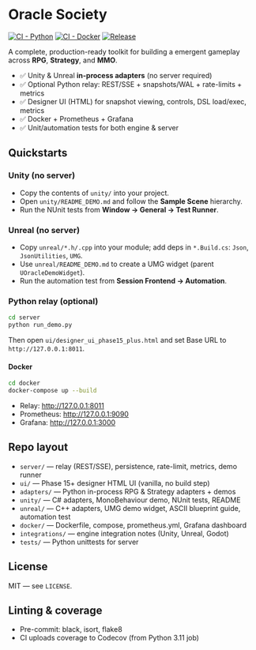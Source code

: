 
# Oracle Society

[![CI - Python](https://github.com/SpirosTs/oracle-society/actions/workflows/ci-python.yml/badge.svg)](https://github.com/SpirosTs/oracle-society/actions/workflows/ci-python.yml) [![CI - Docker](https://github.com/SpirosTs/oracle-society/actions/workflows/ci-docker.yml/badge.svg)](https://github.com/SpirosTs/oracle-society/actions/workflows/ci-docker.yml) [![Release](https://github.com/SpirosTs/oracle-society/actions/workflows/release.yml/badge.svg)](https://github.com/SpirosTs/oracle-society/actions/workflows/release.yml)

A complete, production-ready toolkit for building a emergent gameplay across **RPG**, **Strategy**, and **MMO**.

- ✅ Unity & Unreal **in-process adapters** (no server required)
- ✅ Optional Python relay: REST/SSE + snapshots/WAL + rate-limits + metrics
- ✅ Designer UI (HTML) for snapshot viewing, controls, DSL load/exec, metrics
- ✅ Docker + Prometheus + Grafana
- ✅ Unit/automation tests for both engine & server

## Quickstarts

### Unity (no server)
- Copy the contents of `unity/` into your project.
- Open `unity/README_DEMO.md` and follow the **Sample Scene** hierarchy.
- Run the NUnit tests from **Window → General → Test Runner**.

### Unreal (no server)
- Copy `unreal/*.h/.cpp` into your module; add deps in `*.Build.cs`: `Json`, `JsonUtilities`, `UMG`.
- Use `unreal/README_DEMO.md` to create a UMG widget (parent `UOracleDemoWidget`).
- Run the automation test from **Session Frontend → Automation**.

### Python relay (optional)
```bash
cd server
python run_demo.py
```
Then open `ui/designer_ui_phase15_plus.html` and set Base URL to `http://127.0.0.1:8011`.

#### Docker
```bash
cd docker
docker-compose up --build
```
- Relay:        http://127.0.0.1:8011
- Prometheus:   http://127.0.0.1:9090
- Grafana:      http://127.0.0.1:3000

## Repo layout
- `server/` — relay (REST/SSE), persistence, rate-limit, metrics, demo runner
- `ui/` — Phase 15+ designer HTML UI (vanilla, no build step)
- `adapters/` — Python in-process RPG & Strategy adapters + demos
- `unity/` — C# adapters, MonoBehaviour demo, NUnit tests, README
- `unreal/` — C++ adapters, UMG demo widget, ASCII blueprint guide, automation test
- `docker/` — Dockerfile, compose, prometheus.yml, Grafana dashboard
- `integrations/` — engine integration notes (Unity, Unreal, Godot)
- `tests/` — Python unittests for server

## License
MIT — see `LICENSE`.


## Linting & coverage
- Pre-commit: black, isort, flake8
- CI uploads coverage to Codecov (from Python 3.11 job)


